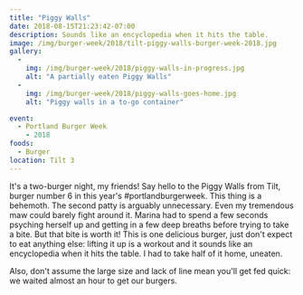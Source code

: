 ```yaml
---
title: "Piggy Walls"
date: 2018-08-15T21:23:42-07:00
description: Sounds like an encyclopedia when it hits the table.
image: /img/burger-week/2018/tilt-piggy-walls-burger-week-2018.jpg
gallery:
  - 
    img: /img/burger-week/2018/piggy-walls-in-progress.jpg
    alt: "A partially eaten Piggy Walls"
  - 
    img: /img/burger-week/2018/piggy-walls-goes-home.jpg
    alt: "Piggy walls in a to-go container"

event:
  - Portland Burger Week
    - 2018
foods:
  - Burger
location: Tilt 3
---
```

It's a two-burger night, my friends! Say hello to the Piggy Walls from Tilt, burger number 6 in this year's #portlandburgerweek. This thing is a behemoth. The second patty is arguably unnecessary. Even my tremendous maw could barely fight around it. Marina had to spend a few seconds psyching herself up and getting in a few deep breaths before trying to take a bite. But that bite is worth it! This is one delicious burger, just don't expect to eat anything else: lifting it up is a workout and it sounds like an encyclopedia when it hits the table. I had to take half of it home, uneaten.

Also, don't assume the large size and lack of line mean you'll get fed quick: we waited almost an hour to get our burgers.